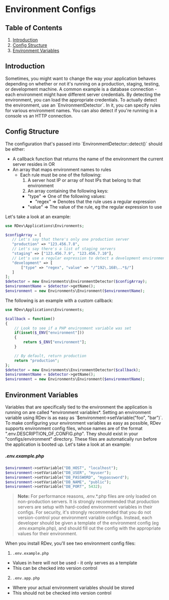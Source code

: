 # Environment Configs

## Table of Contents
1. [Introduction](#introduction)
2. [Config Structure](#config-structure)
3. [Environment Variables](#environment-variables)

<h2 id="introduction">Introduction</h2>
Sometimes, you might want to change the way your application behaves depending on whether or not it's running on a production, staging, testing, or development machine.  A common example is a database connection - each environment might have different server credentials.  By detecting the environment, you can load the appropriate credentials.  To actually detect the environment, use an `EnvironmentDetector`.  In it, you can specify rules for various environment names.  You can also detect if you're running in a console vs an HTTP connection.

<h2 id="config-structure">Config Structure</h2>
The configuration that's passed into `EnvironmentDetector::detect()` should be either:

* A callback function that returns the name of the environment the current server resides in OR
* An array that maps environment names to rules
  * Each rule must be one of the following:
    1. A server host IP or array of host IPs that belong to that environment
    2. An array containing the following keys:
      * "type" => One of the following values:
        * "regex" => Denotes that the rule uses a regular expression
      * "value" => The value of the rule, eg the regular expression to use

Let's take a look at an example:
```php
use RDev\Applications\Environments;

$configArray = [
   // Let's say that there's only one production server
   "production" => "123.456.7.8",
   // Let's say there's a list of staging servers
   "staging" => ["123.456.7.9", "123.456.7.10"],
   // Let's use a regular expression to detect a development environment
   "development" => [
       ["type" => "regex", "value" => "/^192\.168\..*$/"]
   ]
];
$detector = new Environments\EnvironmentDetector($configArray);
$environmentName = $detector->getName();
$environment = new Environments\Environment($environmentName);
```
The following is an example with a custom callback:
```php
use RDev\Applications\Environments;

$callback = function()
{
    // Look to see if a PHP environment variable was set
    if(isset($_ENV["environment"]))
    {
        return $_ENV["environment"];
    }

    // By default, return production
    return "production";
};
$detector = new Environments\EnvironmentDetector($callback);
$environmentName = $detector->getName();
$environment = new Environments\Environment($environmentName);
```

<h2 id="environment-variables">Environment Variables</h2>
Variables that are specifically tied to the environment the application is running on are called *environment variables*.  Setting an environment variable using RDev is as easy as `$environment->setVariable("foo", "bar")`.  To make configuring your environment variables as easy as possible, RDev supports environment config files, whose names are of the format ".env.DESCRIPTION_OF_CONFIG.php".  They should exist in your "configs/environment" directory.  These files are automatically run before the application is booted up.  Let's take a look at an example:
 
##### .env.example.php
```php
$environment->setVariable("DB_HOST", "localhost");
$environment->setVariable("DB_USER", "myuser");
$environment->setVariable("DB_PASSWORD", "mypassword");
$environment->setVariable("DB_NAME", "public");
$environment->setVariable("DB_PORT", 5432);
```

> **Note:** For performance reasons, .env.*.php files are only loaded on non-production servers.  It is strongly recommended that production servers are setup with hard-coded environment variables in their configs.  For security, it's strongly recommended that you do not version-control your environment variable configs.  Instead, each developer should be given a template of the environment config (eg .env.example.php), and should fill out the config with the appropriate values for their environment.

When you install RDev, you'll see two environment config files:

1. `.env.example.php`
  * Values in here will not be used - it only serves as a template
  * This can be checked into version control
2. `.env.app.php`
  * Where your actual environment variables should be stored
  * This should not be checked into version control